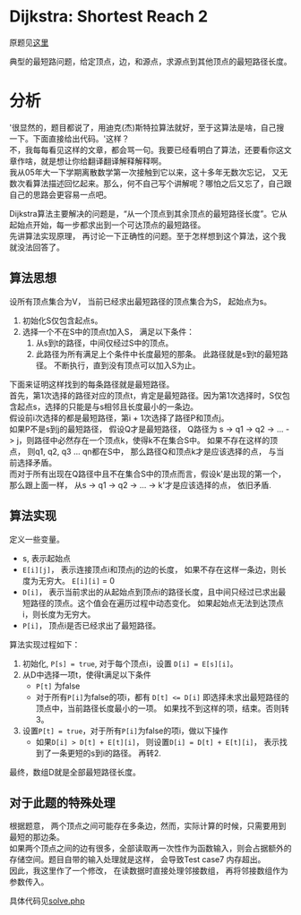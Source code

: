 # Dijkstra: Shortest Reach 2
原题见[这里](https://www.hackerrank.com/challenges/dijkstrashortreach/problem)

典型的最短路问题，给定顶点，边，和源点，求源点到其他顶点的最短路径长度。

# 分析
'很显然的，题目都说了，用迪克(杰)斯特拉算法就好，至于这算法是啥，自己搜一下。下面直接给出代码。'这样？  
不，我每每看见这样的文章，都会骂一句。我要已经看明白了算法，还要看你这文章作啥，就是想让你给翻译翻译解释解释啊。  
我从05年大一下学期离散数学第一次接触到它以来，这十多年无数次忘记， 又无数次看算法描述回忆起来。那么，何不自己写个讲解呢？哪怕之后又忘了，自己跟自己的思路会更容易一点吧。  
  
Dijkstra算法主要解决的问题是，“从一个顶点到其余顶点的最短路径长度”。它从起始点开始，每一步都求出到一个可达顶点的最短路径。  
先讲算法实现原理， 再讨论一下正确性的问题。至于怎样想到这个算法，这个我就没法回答了。 

## 算法思想
设所有顶点集合为V， 当前已经求出最短路径的顶点集合为S， 起始点为s。
1. 初始化S仅包含起点s。
2. 选择一个不在S中的顶点t加入S， 满足以下条件：
    1. 从s到t的路径，中间仅经过S中的顶点。
    2. 此路径为所有满足上个条件中长度最短的那条。
    此路径就是s到t的最短路径。
    不断执行，直到没有顶点可以加入S为止。

下面来证明这样找到的每条路径就是最短路径。  
首先，第1次选择的路径对应的顶点t，肯定是最短路径。因为第1次选择时，S仅包含起点s，选择的只能是与s相邻且长度最小的一条边。  
假设前i次选择的都是最短路径，第i + 1次选择了路径P和顶点j。  
如果P不是s到j的最短路径， 假设Q才是最短路径， Q路径为 s -> q1 -> q2 -> ... -> j，则路径中必然存在一个顶点k，使得k不在集合S中。
如果不存在这样的顶点， 则q1, q2, q3 ... qn都在S中， 那么路径Q和顶点k才是应该选择的点， 与当前选择矛盾。  
而对于所有出现在Q路径中且不在集合S中的顶点而言，假设k'是出现的第一个， 那么跟上面一样， 从s -> q1 -> q2 -> ... -> k'才是应该选择的点， 依旧矛盾.

## 算法实现
定义一些变量。
* s, 表示起始点
* `E[i][j]`， 表示连接顶点i和顶点j的边的长度， 如果不存在这样一条边，则长度为无穷大。 `E[i][i]` = 0
* `D[i]`， 表示当前求出的从起始点到顶点i的路径长度，且中间只经过已求出最短路径的顶点。这个值会在遍历过程中动态变化。 如果起始点无法到达顶点i，则长度为无穷大。
* `P[i]`， 顶点i是否已经求出了最短路径。

算法实现过程如下：
1. 初始化, `P[s] = true`, 对于每个顶点i，设置 `D[i] = E[s][i]`。
2. 从D中选择一项t，使得t满足以下条件
    * `P[t]` 为false
    * 对于所有`P[i]`为false的项i，都有 `D[t] <= D[i]`
    即选择未求出最短路径的顶点中，当前路径长度最小的一项。
    如果找不到这样的项，结束。否则转3。
3. 设置`P[t] = true`，对于所有`P[i]`为false的项i，做以下操作
    * 如果`D[i] > D[t] + E[t][i]`， 则设置`D[i] = D[t] + E[t][i]`， 表示找到了一条更短的s到i的路径。
    再转2.

最终，数组D就是全部最短路径长度。

## 对于此题的特殊处理
根据题意， 两个顶点之间可能存在多条边，然而，实际计算的时候，只需要用到最短的那边条。   
如果两个顶点之间的边有很多，全部读取再一次性作为函数输入，则会占据额外的存储空间。题目自带的输入处理就是这样， 会导致Test case7 内存超出。    
因此，我这里作了一个修改， 在读数据时直接处理邻接数组， 再将邻接数组作为参数传入。

具体代码见[solve.php](./solve.php)